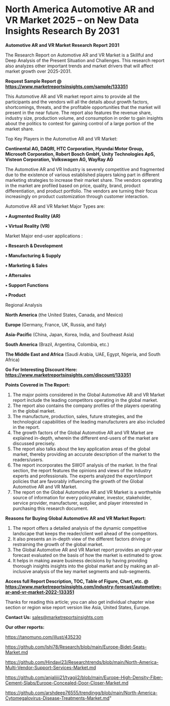 # North America Automotive AR and VR Market 2025 – on New Data Insights Research By 2031

<strong>Automotive AR and VR Market Research Report 2031</strong>

The Research Report on Automotive AR and VR Market is a Skillful and Deep Analysis of the Present Situation and Challenges. This research report also analyzes other important trends and market drivers that will affect market growth over 2025-2031.

<strong>Request Sample Report @ <a href=https://www.marketreportsinsights.com/sample/133351>https://www.marketreportsinsights.com/sample/133351</a></strong>

This Automotive AR and VR market report aims to provide all the participants and the vendors will all the details about growth factors, shortcomings, threats, and the profitable opportunities that the market will present in the near future. The report also features the revenue share, industry size, production volume, and consumption in order to gain insights about the politics to contest for gaining control of a large portion of the market share.

Top Key Players in the Automotive AR and VR Market:

<strong>Continental AG, DAQRI, HTC Corporation, Hyundai Motor Group, Microsoft Corporation, Robert Bosch GmbH, Unity Technologies ApS, Visteon Corporation, Volkswagen AG, WayRay AG</strong>

The Automotive AR and VR Industry is severely competitive and fragmented due to the existence of various established players taking part in different marketing strategies to increase their market share. The vendors operating in the market are profiled based on price, quality, brand, product differentiation, and product portfolio. The vendors are turning their focus increasingly on product customization through customer interaction.

Automotive AR and VR Market Major Types are:

<strong>• Augmented Reality (AR)

• Virtual Reality (VR)</strong>

Market Major end-user applications :

<strong>• Research & Development

• Manufacturing & Supply

• Marketing & Sales

• Aftersales

• Support Functions

• Product</strong>

Regional Analysis

</u><strong><b>North America</b></strong> (the United States, Canada, and Mexico)

<strong><b>Europe </b></strong>(Germany, France, UK, Russia, and Italy)

<strong><b>Asia-Pacific</b></strong> (China, Japan, Korea, India, and Southeast Asia)

<strong><b>South America</b></strong> (Brazil, Argentina, Colombia, etc.)

<strong><b>The Middle East and Africa</b></strong> (Saudi Arabia, UAE, Egypt, Nigeria, and South Africa)

<strong>Go For Interesting Discount Here: <a href=https://www.marketreportsinsights.com/discount/133351>https://www.marketreportsinsights.com/discount/133351</a></strong>

<strong>Points Covered in The Report:</strong>
<ol>
  <li>The major points considered in the Global Automotive AR and VR Market report include the leading competitors operating in the global market.</li>
  <li>The report also contains the company profiles of the players operating in the global market.</li>
  <li>The manufacture, production, sales, future strategies, and the technological capabilities of the leading manufacturers are also included in the report.</li>
  <li>The growth factors of the Global Automotive AR and VR Market are explained in-depth, wherein the different end-users of the market are discussed precisely.</li>
  <li>The report also talks about the key application areas of the global market, thereby providing an accurate description of the market to the readers/users.</li>
  <li>The report incorporates the SWOT analysis of the market. In the final section, the report features the opinions and views of the industry experts and professionals. The experts analyzed the export/import policies that are favorably influencing the growth of the Global Automotive AR and VR Market.</li>
  <li>The report on the Global Automotive AR and VR Market is a worthwhile source of information for every policymaker, investor, stakeholder, service provider, manufacturer, supplier, and player interested in purchasing this research document.</li>
</ol>
<strong>Reasons for Buying Global Automotive AR and VR Market Report:</strong>

<ol>
  <li>The report offers a detailed analysis of the dynamic competitive landscape that keeps the reader/client well ahead of the competitors.</li>
  <li>It also presents an in-depth view of the different factors driving or restraining the growth of the global market.</li>
  <li>The Global Automotive AR and VR Market report provides an eight-year forecast evaluated on the basis of how the market is estimated to grow.</li>
  <li>It helps in making aware business decisions by having providing thorough insights insights into the global market and by making an all-inclusive analysis of the key market segments and sub-segments.</li>
</ol>
<strong>Access full Report Description, TOC, Table of Figure, Chart, etc. @ <a href=https://www.marketreportsinsights.com/industry-forecast/automotive-ar-and-vr-market-2022-133351>https://www.marketreportsinsights.com/industry-forecast/automotive-ar-and-vr-market-2022-133351</a></strong>


Thanks for reading this article; you can also get individual chapter wise section or region wise report version like Asia, United States, Europe.

<strong>Contact Us:</strong>
sales@marketreportsinsights.com

<strong>Our other reports:</strong>

<a href=https://tanomuno.com/illust/435230>https://tanomuno.com/illust/435230</a>

<a href=https://github.com/Ishi78/Research/blob/main/Europe-Bidet-Seats-Market.md>https://github.com/Ishi78/Research/blob/main/Europe-Bidet-Seats-Market.md</a>

<a href=https://github.com/Hindavi23/Researchtrends/blob/main/North-America-Multi-Vendor-Support-Services-Market.md>https://github.com/Hindavi23/Researchtrends/blob/main/North-America-Multi-Vendor-Support-Services-Market.md</a>

<a href=https://github.com/anjaliiii21/tyagii2/blob/main/Europe-High-Density-Fiber-Cement-Slabs/Europe-Concealed-Door-Closer-Market.md>https://github.com/anjaliiii21/tyagii2/blob/main/Europe-High-Density-Fiber-Cement-Slabs/Europe-Concealed-Door-Closer-Market.md</a>

<a href=https://github.com/arshdeep76555/trendingg/blob/main/North-America-Cytomegalovirus-Disease-Treatments-Market.md>https://github.com/arshdeep76555/trendingg/blob/main/North-America-Cytomegalovirus-Disease-Treatments-Market.md</a>"

